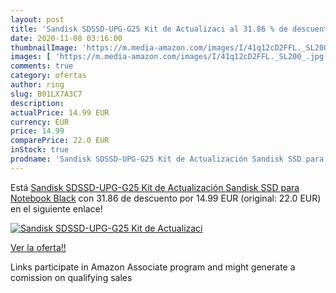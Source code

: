 ```yaml
---
layout: post
title: 'Sandisk SDSSD-UPG-G25 Kit de Actualizaci al 31.86 % de descuento'
date: 2020-11-08 03:16:00
thumbnailImage: 'https://m.media-amazon.com/images/I/41q12cD2FFL._SL200_.jpg'
images: [ 'https://m.media-amazon.com/images/I/41q12cD2FFL._SL200_.jpg' ]
comments: true
category: ofertas
author: ring
slug: B01LX7A3C7
description:
actualPrice: 14.99 EUR
currency: EUR
price: 14.99
comparePrice: 22.0 EUR
inStock: true
prodname: 'Sandisk SDSSD-UPG-G25 Kit de Actualización Sandisk SSD para Notebook  Black'
---
```


Está [Sandisk SDSSD-UPG-G25 Kit de Actualización Sandisk SSD para Notebook  Black](https://www.amazon.es/dp/B01LX7A3C7/?tag=tolees-21) con 31.86 de descuento por 14.99 EUR (original: 22.0 EUR) en el siguiente enlace!

[![Sandisk SDSSD-UPG-G25 Kit de Actualizaci](https://m.media-amazon.com/images/I/41q12cD2FFL._SL200_.jpg)](https://www.amazon.es/dp/B01LX7A3C7/?tag=tolees-21)

[Ver la oferta!!](https://www.amazon.es/dp/B01LX7A3C7/?tag=tolees-21)

Links participate in Amazon Associate program and might generate a comission on qualifying sales


